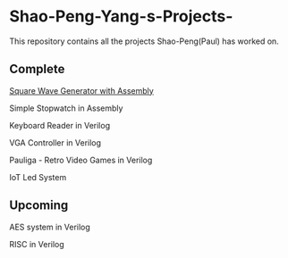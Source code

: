 # Shao-Peng-Yang-s-Projects-
This repository contains all the projects Shao-Peng(Paul) has worked on. 

## Complete

[Square Wave Generator with Assembly](https://github.com/spypaul/Square-Wave-Generator.git) 

Simple Stopwatch in Assembly 

Keyboard Reader in Verilog

VGA Controller in Verilog

Pauliga - Retro Video Games in Verilog 

IoT Led System 

## Upcoming

AES system in Verilog 

RISC in Verilog 
